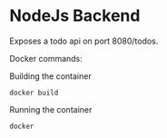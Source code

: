 # NodeJs Backend
Exposes a todo api on port 8080/todos.

Docker commands:

Building the container
```
docker build
```
Running the container
```
docker 
```
